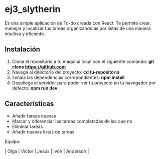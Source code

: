 # ej3_slytherin

Es una simple aplicacion de To-do creada con React. Te permite crear, manejar y localizar tus tareas organizandolas por listas de una manera intuitiva y eficiente.

## Instalación

1. Clona el repositorio a tu maquina local con el siguiente comando:
**git clone https://github.com**
2. Navega al directorio del proyecto:
**cd tu-repositorio**
3. Instala las dependencias correpondientes:
**npm install**
4. Despliega el servidor para poder ver tu proyecto en tu navegador por defecto:
**npm run dev**

## Características

* Añadir tareas nuevas
* Marcar y diferenciar las tareas completadas de las que no
* Eliminar tareas
* Añadir nuevas listas de tareas

Equipo:

| Olga | Víctor | Jesús | Ivón | Anderson |

